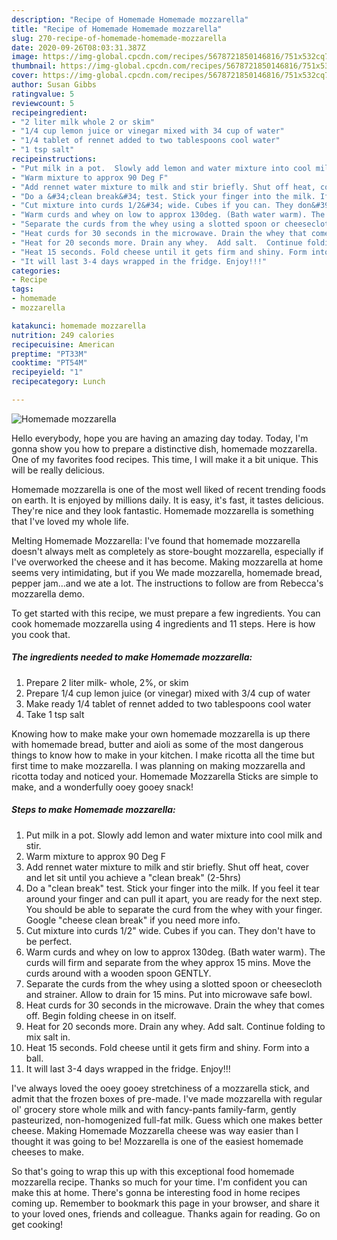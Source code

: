 ```yaml
---
description: "Recipe of Homemade Homemade mozzarella"
title: "Recipe of Homemade Homemade mozzarella"
slug: 270-recipe-of-homemade-homemade-mozzarella
date: 2020-09-26T08:03:31.387Z
image: https://img-global.cpcdn.com/recipes/5678721850146816/751x532cq70/homemade-mozzarella-recipe-main-photo.jpg
thumbnail: https://img-global.cpcdn.com/recipes/5678721850146816/751x532cq70/homemade-mozzarella-recipe-main-photo.jpg
cover: https://img-global.cpcdn.com/recipes/5678721850146816/751x532cq70/homemade-mozzarella-recipe-main-photo.jpg
author: Susan Gibbs
ratingvalue: 5
reviewcount: 5
recipeingredient:
- "2 liter milk whole 2 or skim"
- "1/4 cup lemon juice or vinegar mixed with 34 cup of water"
- "1/4 tablet of rennet added to two tablespoons cool water"
- "1 tsp salt"
recipeinstructions:
- "Put milk in a pot.  Slowly add lemon and water mixture into cool milk and stir."
- "Warm mixture to approx 90 Deg F"
- "Add rennet water mixture to milk and stir briefly. Shut off heat, cover and let sit until you achieve a &#34;clean break&#34; (2-5hrs)"
- "Do a &#34;clean break&#34; test. Stick your finger into the milk. If you feel it tear around your finger and can pull it apart, you are ready for the next step. You should be able to separate the curd from the whey with your finger. Google &#34;cheese clean break&#34; if you need more info."
- "Cut mixture into curds 1/2&#34; wide. Cubes if you can. They don&#39;t have to be perfect."
- "Warm curds and whey on low to approx 130deg. (Bath water warm). The curds will firm and separate from the whey  approx 15 mins. Move the curds around with a wooden spoon GENTLY."
- "Separate the curds from the whey using a slotted spoon or cheesecloth and strainer. Allow to drain for 15 mins. Put into microwave safe bowl."
- "Heat curds for 30 seconds in the microwave. Drain the whey that comes off. Begin folding cheese in on itself."
- "Heat for 20 seconds more. Drain any whey.  Add salt.  Continue folding to mix salt in."
- "Heat 15 seconds. Fold cheese until it gets firm and shiny. Form into a ball."
- "It will last 3-4 days wrapped in the fridge. Enjoy!!!"
categories:
- Recipe
tags:
- homemade
- mozzarella

katakunci: homemade mozzarella 
nutrition: 249 calories
recipecuisine: American
preptime: "PT33M"
cooktime: "PT54M"
recipeyield: "1"
recipecategory: Lunch

---
```



![Homemade mozzarella](https://img-global.cpcdn.com/recipes/5678721850146816/751x532cq70/homemade-mozzarella-recipe-main-photo.jpg)

Hello everybody, hope you are having an amazing day today. Today, I'm gonna show you how to prepare a distinctive dish, homemade mozzarella. One of my favorites food recipes. This time, I will make it a bit unique. This will be really delicious.

Homemade mozzarella is one of the most well liked of recent trending foods on earth. It is enjoyed by millions daily. It is easy, it's fast, it tastes delicious. They're nice and they look fantastic. Homemade mozzarella is something that I've loved my whole life.

Melting Homemade Mozzarella: I&#39;ve found that homemade mozzarella doesn&#39;t always melt as completely as store-bought mozzarella, especially if I&#39;ve overworked the cheese and it has become. Making mozzarella at home seems very intimidating, but if you We made mozzarella, homemade bread, pepper jam…and we ate a lot. The instructions to follow are from Rebecca&#39;s mozzarella demo.


To get started with this recipe, we must prepare a few ingredients. You can cook homemade mozzarella using 4 ingredients and 11 steps. Here is how you cook that.

<!--inarticleads1-->

##### The ingredients needed to make Homemade mozzarella:

1. Prepare 2 liter milk- whole, 2%, or skim
1. Prepare 1/4 cup lemon juice (or vinegar) mixed with 3/4 cup of water
1. Make ready 1/4 tablet of rennet added to two tablespoons cool water
1. Take 1 tsp salt


Knowing how to make make your own homemade mozzarella is up there with homemade bread, butter and aioli as some of the most dangerous things to know how to make in your kitchen. I make ricotta all the time but first time to make mozzarella. I was planning on making mozzarella and ricotta today and noticed your. Homemade Mozzarella Sticks are simple to make, and a wonderfully ooey gooey snack! 

<!--inarticleads2-->

##### Steps to make Homemade mozzarella:

1. Put milk in a pot.  Slowly add lemon and water mixture into cool milk and stir.
1. Warm mixture to approx 90 Deg F
1. Add rennet water mixture to milk and stir briefly. Shut off heat, cover and let sit until you achieve a &#34;clean break&#34; (2-5hrs)
1. Do a &#34;clean break&#34; test. Stick your finger into the milk. If you feel it tear around your finger and can pull it apart, you are ready for the next step. You should be able to separate the curd from the whey with your finger. Google &#34;cheese clean break&#34; if you need more info.
1. Cut mixture into curds 1/2&#34; wide. Cubes if you can. They don&#39;t have to be perfect.
1. Warm curds and whey on low to approx 130deg. (Bath water warm). The curds will firm and separate from the whey  approx 15 mins. Move the curds around with a wooden spoon GENTLY.
1. Separate the curds from the whey using a slotted spoon or cheesecloth and strainer. Allow to drain for 15 mins. Put into microwave safe bowl.
1. Heat curds for 30 seconds in the microwave. Drain the whey that comes off. Begin folding cheese in on itself.
1. Heat for 20 seconds more. Drain any whey.  Add salt.  Continue folding to mix salt in.
1. Heat 15 seconds. Fold cheese until it gets firm and shiny. Form into a ball.
1. It will last 3-4 days wrapped in the fridge. Enjoy!!!


I&#39;ve always loved the ooey gooey stretchiness of a mozzarella stick, and admit that the frozen boxes of pre-made. I&#39;ve made mozzarella with regular ol&#39; grocery store whole milk and with fancy-pants family-farm, gently pasteurized, non-homogenized full-fat milk. Guess which one makes better cheese. Making Homemade Mozzarella cheese was way easier than I thought it was going to be! Mozzarella is one of the easiest homemade cheeses to make. 

So that's going to wrap this up with this exceptional food homemade mozzarella recipe. Thanks so much for your time. I'm confident you can make this at home. There's gonna be interesting food in home recipes coming up. Remember to bookmark this page in your browser, and share it to your loved ones, friends and colleague. Thanks again for reading. Go on get cooking!
